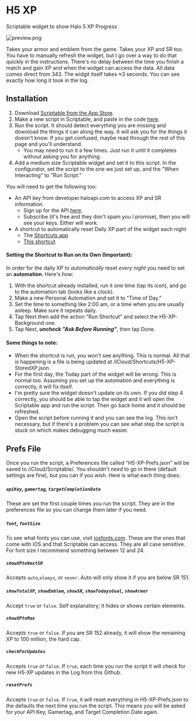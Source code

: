 # H5 XP
Scriptable widget to show Halo 5 XP Progress

![preview.png](https://github.com/sac396/H5-XP/blob/main/preview.png?raw=true)

Takes your armor and emblem from the game.
Takes your XP and SR too. You have to manually refresh the widget, but I go over a way to do that quickly in the instructions. There's no delay between the time you finish a match and gain XP and when the widget can access the data. All data comes direct from 343. The widgit itself takes ≈3 seconds. You can see exactly how long it took in the log.

## Installation

1. Download [Scriptable from the App Store](https://apps.apple.com/us/app/scriptable/id1405459188).
2. Make a new script in Scriptable, and paste in the code [here](https://raw.githubusercontent.com/sac396/H5-XP-iOS-Widget/main/H5-XP.js). 
3. Run the script. It should detect everything you are missing and download the things it can along the way. It will ask you for the things it doesn't know. If you get confused, maybe read through the rest of this page and you'll understand.
   - You may need to run it a few times. Just run it until it completes without asking you for anything.
5. Add a medium size Scriptable widget and set it to this script. In the configurator, set the script to the one we just set up, and the "When Interacting" to "Run Script."

You will need to get the following too:
- An API key from developer.haloapi.com to access XP and SR information.
  - Sign up for the API [here](https://developer.haloapi.com/signin?ReturnUrl=%2Fproducts%2F560af1e42109182040fb56fc).
  - Subscribe (it's free and they don't spam you I promise), then you will see your keys. Either will work.
- A shortcut to automatically reset Daily XP part of the widget each night
  - The [Shortcuts app](https://apps.apple.com/us/app/shortcuts/id1462947752)
  - [This shortcut](https://www.icloud.com/shortcuts/ca90d07d2b9e4fc6b0ab86685038a8ca)

#### Setting the Shortcut to Run on its Own (Important):

In order for the daily XP to _automatically_ reset _every night_ you need to set an **automation**. Here's how:

1. With the shortcut already installed, run it one time (tap its icon), and go to the automation tab (looks like a clock).
2. Make a new Personal Automation and set it to "Time of Day."
3. Set the time to something like 2:00 am, or a time when you are usually asleep. Make sure it repeats daily.
4. Tap Next then add the action "Run Shortcut" and select the H5-XP-Background one.
5. Tap Next, **_uncheck "Ask Before Running"_**, then tap Done.

#### Some things to note:

- When the shortcut is run, you won't see anything. This is normal. All that is happening is a file is being updated at /iCloud/Shortcuts/H5-XP-StoredXP.json.
- For the first day, the Today part of the widget will be wrong. This is normal too. Assuming you set up the automation and everything is correctly, it will fix itself.
- I'm pretty sure the widget doesn't update on its own. If you did step 4 correctly, you should be able to tap the widget and it will open the Scriptable app and run the script. Then go back home and it should be refreshed.
- Open the script before running it and you can see the log. This isn't necessary, but if there's a problem you can see what step the script is stuck on which makes debugging much easier.

## Prefs File

Once you run the script, a Preferences file called "H5-XP-Prefs.json" will be saved to /iCloud/Scriptable/. You shouldn't _need_ to go in there (default settings are fine), but you can if you wish. Here is what each thing does:

##### ```apiKey```, ```gamertag```, ```targetCompletionDate```

These are set the first couple times you run the script. They are in the preferences file so you can change them later if you need.

##### ```font```, ```fontSize```

To see what fonts you can use, visit [iosfonts.com](http://iosfonts.com). These are the ones that come with iOS and that Scriptable can access. They are all case sensitive. For font size I recommend something between 12 and 24.

##### ```showXPtoNextSR```

Accepts ```auto```,```always```, or ```never```. Auto will only show it if you are below SR 151.

##### ```showTotalXP```, ```showEmblem```, ```showSR```, ```showTodaysGoal```, ```showArmor```

Accept ```true``` or ```false```. Self explanatory; it hides or shows certain elements.

##### ```showXPtoMax```

Accepts ```true``` or ```false```. If you are SR 152 already, it will show the remaining XP to 100 million, the hard cap.

##### ```checkForUpdates```

Accepts ```true``` or ```false```. If ```true```, each time you run the script it will check for new H5-XP updates in the Log from this Github. 

##### ```resetPrefs```

Accepts  ```true``` or ```false```. If ```true```, it will reset everything in H5-XP-Prefs.json to the defaults the next time you run the script. This means you will be asked for your API Key, Gamertag, and Target Completion Date again.
